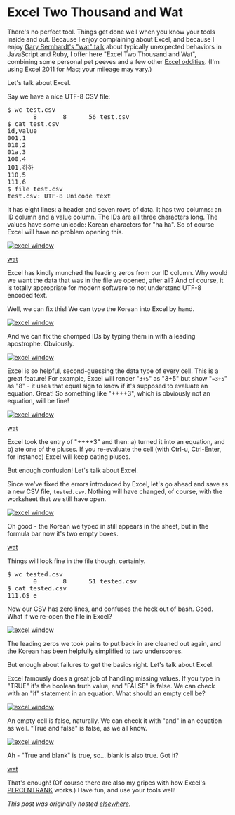 # Excel Two Thousand and Wat



There's no perfect tool. Things get done well when you know your tools inside and out. Because I enjoy complaining about Excel, and because I enjoy <a href="https://www.destroyallsoftware.com/talks/wat">Gary Bernhardt's "wat" talk</a> about typically unexpected behaviors in JavaScript and Ruby, I offer here "Excel Two Thousand and Wat", combining some personal pet peeves and a few other <a href="http://spreadsheetpage.com/index.php/oddities">Excel oddities</a>. (I'm using Excel 2011 for Mac; your mileage may vary.)

Let's talk about Excel.

Say we have a nice UTF-8 CSV file:

<pre>$ wc test.csv
       8       8      56 test.csv
$ cat test.csv
id,value
001,1
010,2
01a,3
100,4
101,하하
110,5
111,6
$ file test.csv
test.csv: UTF-8 Unicode text</pre>
It has eight lines: a header and seven rows of data. It has two columns: an ID column and a value column. The IDs are all three characters long. The values have some unicode: Korean characters for "ha ha". So of course Excel will have no problem opening this.

<a href="screen-shot-2013-12-31-at-12-17-50-pm.png"><img class="aligncenter size-large wp-image-649" alt="excel window" src="screen-shot-2013-12-31-at-12-17-50-pm.png"></a>

<a href="http://www.titaniumteddybear.net/wp-content/uploads/2010/05/wat-baby.jpg">wat</a>

Excel has kindly munched the leading zeros from our ID column. Why would we want the data that was in the file we opened, after all? And of course, it is totally appropriate for modern software to not understand UTF-8 encoded text.

Well, we can fix this! We can type the Korean into Excel by hand.

<a href="screen-shot-2013-12-31-at-12-24-07-pm.png"><img class="aligncenter size-large wp-image-650" alt="excel window" src="screen-shot-2013-12-31-at-12-24-07-pm.png"></a>

And we can fix the chomped IDs by typing them in with a leading apostrophe. Obviously.

<a href="screen-shot-2013-12-31-at-12-25-44-pm.png"><img class="aligncenter size-large wp-image-651" alt="excel window" src="screen-shot-2013-12-31-at-12-25-44-pm.png"></a>

Excel is so helpful, second-guessing the data type of every cell. This is a great feature! For example, Excel will render "<code>3+5</code>" as "3+5" but show "<code>=3+5</code>" as "8" - it uses that equal sign to know if it's supposed to evaluate an equation. Great! So something like "++++3", which is obviously not an equation, will be fine!

<a href="screen-shot-2013-12-31-at-12-30-40-pm.png"><img class="aligncenter size-large wp-image-652" alt="excel window" src="screen-shot-2013-12-31-at-12-30-40-pm.png"></a>

<a href="http://mybroadband.co.za/vb/attachment.php?attachmentid=71940&amp;d=1379691163">wat</a>

Excel took the entry of "++++3" and then: a) turned it into an equation, and b) ate one of the pluses. If you re-evaluate the cell (with Ctrl-u, Ctrl-Enter, for instance) Excel will keep eating pluses.

But enough confusion! Let's talk about Excel.

Since we've fixed the errors introduced by Excel, let's go ahead and save as a new CSV file, <code>tested.csv</code>. Nothing will have changed, of course, with the worksheet that we still have open.

<a href="screen-shot-2013-12-31-at-12-40-13-pm.png"><img class="aligncenter size-large wp-image-654" alt="excel window" src="screen-shot-2013-12-31-at-12-40-13-pm.png"></a>

Oh good - the Korean we typed in still appears in the sheet, but in the formula bar now it's two empty boxes.

<a href="http://img.pandawhale.com/42365-Wat-pigeon-jvWm.jpeg">wat</a>

Things will look fine in the file though, certainly.
<pre>$ wc tested.csv 
       0       8      51 tested.csv
$ cat tested.csv 
111,6$ e</pre>
Now our CSV has zero lines, and confuses the heck out of bash. Good. What if we re-open the file in Excel?

<a href="screen-shot-2013-12-31-at-12-48-59-pm.png"><img class="aligncenter size-large wp-image-655" alt="excel window" src="screen-shot-2013-12-31-at-12-48-59-pm.png"></a>

The leading zeros we took pains to put back in are cleaned out again, and the Korean has been helpfully simplified to two underscores.

But enough about failures to get the basics right. Let's talk about Excel.

Excel famously does a great job of handling missing values. If you type in "TRUE" it's the boolean truth value, and "FALSE" is false. We can check with an "if" statement in an equation. What should an empty cell be?

<a href="screen-shot-2013-12-31-at-12-53-15-pm.png"><img class="aligncenter size-large wp-image-656" alt="excel window" src="screen-shot-2013-12-31-at-12-53-15-pm.png"></a>

An empty cell is false, naturally. We can check it with "and" in an equation as well. "True and false" is false, as we all know.

<a href="screen-shot-2013-12-31-at-12-56-23-pm.png"><img class="aligncenter size-large wp-image-657" alt="excel window" src="screen-shot-2013-12-31-at-12-56-23-pm.png"></a>

Ah - "True and blank" is true, so... blank is also true. Got it?

<a href="http://i2.kym-cdn.com/photos/images/newsfeed/000/588/695/e16.jpg">wat</a>

That's enough! (Of course there are also my gripes with how Excel's <a href="http://planspace.blogspot.com/2012/03/excel-2007-percentrank-is-trash.html">PERCENTRANK</a> works.) Have fun, and use your tools well!



*This post was originally hosted [elsewhere](https://planspacedotorg.wordpress.com/2013/12/31/excel-two-thousand-and-wat/).*
